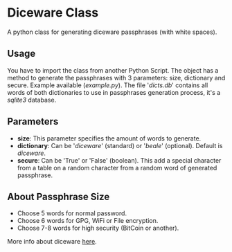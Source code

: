 Diceware Class
==============
A python class for generating diceware passphrases (with white spaces).

Usage
------
You have to import the class from another Python Script. The object has a method to generate the passphrases with 3 parameters: size, dictionary and secure.
Example available (*example.py*).
The file '*dicts.db*' contains all words of both dictionaries to use in passphrases generation process, it's a *sqlite3* database. 

Parameters
----------
* **size**: This parameter specifies the amount of words to generate.
* **dictionary**: Can be '*diceware*' (standard) or '*beale*' (optional). Default is *diceware*.
* **secure**: Can be 'True' or 'False' (boolean). This add a special character from a table on a random character from a random word of generated passphrase.

About Passphrase Size
---------------------
* Choose 5 words for normal password.
* Choose 6 words for GPG, WiFi or File encryption.
* Choose 7-8 words for high security (BitCoin or another).

More info about diceware [here](http://world.std.com/~reinhold/diceware.html).

